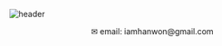 ![header](https://capsule-render.vercel.app/api?type=waving&color=75C29C&height=300&section=header&text=vella-hub%20&fontSize=90)

<p align="center">✉︎ email: iamhanwon@gmail.com</p>
